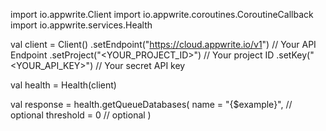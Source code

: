import io.appwrite.Client
import io.appwrite.coroutines.CoroutineCallback
import io.appwrite.services.Health

val client = Client()
    .setEndpoint("https://cloud.appwrite.io/v1") // Your API Endpoint
    .setProject("<YOUR_PROJECT_ID>") // Your project ID
    .setKey("<YOUR_API_KEY>") // Your secret API key

val health = Health(client)

val response = health.getQueueDatabases(
    name = "{$example}", // optional
    threshold = 0 // optional
)
